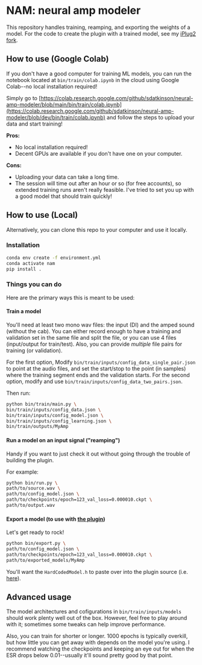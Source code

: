 # NAM: neural amp modeler

This repository handles training, reamping, and exporting the weights of a model.
For the code to create the plugin with a trained model, see my
[iPlug2 fork](https://github.com/sdatkinson/iPlug2).

## How to use (Google Colab)

If you don't have a good computer for training ML models, you can run the
notebook located at `bin/train/colab.ipynb` in the cloud using Google Colab--no
local installation required!

Simply go to [https://colab.research.google.com/github/sdatkinson/neural-amp-modeler/blob/main/bin/train/colab.ipynb](https://colab.research.google.com/github/sdatkinson/neural-amp-modeler/blob/dev/bin/train/colab.ipynb) and follow the steps to upload your data and start training!

**Pros:**
* No local installation required!
* Decent GPUs are available if you don't have one on your computer.

**Cons:**
* Uploading your data can take a long time.
* The session will time out after an hour or so (for free accounts), so extended 
  training runs aren't really feasible.  I've tried to set you up with a good
  model that should train quickly!

## How to use (Local)

Alternatively, you can clone this repo to your computer and use it locally.

### Installation
```bash
conda env create -f environment.yml
conda activate nam
pip install .
```

### Things you can do
Here are the primary ways this is meant to be used:

#### Train a model

You'll need at least two mono wav files: the input (DI) and the amped sound (without the cab).
You can either record enough to have a training and validation set in the same file and
split the file, or you can use 4 files (input/output for train/test).
Also, you can provide _multiple_ file pairs for training (or validation).

For the first option, Modify `bin/train/inputs/config_data_single_pair.json` to point at the audio files, and set the
start/stop to the point (in samples) where the training segment ends and the validation
starts.
For the second option, modify and use `bin/train/inputs/config_data_two_pairs.json`.

Then run:

```bash
python bin/train/main.py \
bin/train/inputs/config_data.json \
bin/train/inputs/config_model.json \
bin/train/inputs/config_learning.json \
bin/train/outputs/MyAmp
```

#### Run a model on an input signal ("reamping")

Handy if you want to just check it out without going through the trouble of building the
plugin.

For example:

```bash
python bin/run.py \
path/to/source.wav \
path/to/config_model.json \
path/to/checkpoints/epoch=123_val_loss=0.000010.ckpt \
path/to/output.wav
```

#### Export a model (to use with [the plugin](https://github.com/sdatkinson/iPlug2))

Let's get ready to rock!

```bash
python bin/export.py \
path/to/config_model.json \
path/to/checkpoints/epoch=123_val_loss=0.000010.ckpt \
path/to/exported_models/MyAmp
```

You'll want the `HardCodedModel.h` to paste over into the plugin source (i.e. [here](https://github.com/sdatkinson/iPlug2/blob/5a0f533f7a9e4ee691da26adb2a38d87905e87fe/Examples/NAM/HardCodedModel.h)).

## Advanced usage

The model architectures and cofigurations in `bin/train/inputs/models` should work plenty well out of the box. 
However, feel free to play around with it; sometimes some tweaks can help improve performance.

Also, you can train for shorter or longer.
1000 epochs is typically overkill, but how little you can get away with depends on the model you're using.
I recommend watching the checkpoints and keeping an eye out for when the ESR drops below 0.01--usually it'll
sound pretty good by that point.
